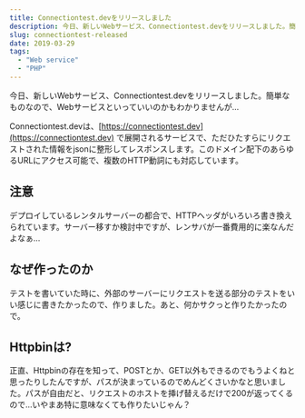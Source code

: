 ```yaml
---
title: Connectiontest.devをリリースしました
description: 今日、新しいWebサービス、Connectiontest.devをリリースしました。簡単なものなので、Webサービスといっていいのかもわかりませんが...
slug: connectiontest-released
date: 2019-03-29
tags:
  - "Web service"
  - "PHP"
---
```

今日、新しいWebサービス、Connectiontest.devをリリースしました。簡単なものなので、Webサービスといっていいのかもわかりませんが...

Connectiontest.devは、[https://connectiontest.dev](https://connectiontest.dev) で展開されるサービスで、ただひたすらにリクエストされた情報をjsonに整形してレスポンスします。このドメイン配下のあらゆるURLにアクセス可能で、複数のHTTP動詞にも対応しています。

## 注意

デプロイしているレンタルサーバーの都合で、HTTPヘッダがいろいろ書き換えられています。サーバー移すか検討中ですが、レンサバが一番費用的に楽なんだよなぁ...

## なぜ作ったのか

テストを書いていた時に、外部のサーバーにリクエストを送る部分のテストをいい感じに書きたかったので、作りました。あと、何かサクっと作りたかったので。

## Httpbinは?

正直、Httpbinの存在を知って、POSTとか、GET以外もできるのでもうよくねと思ったりしたんですが、パスが決まっているのでめんどくさいかなと思いました。パスが自由だと、リクエストのホストを挿げ替えるだけで200が返ってくるので...いやまあ特に意味なくても作りたいじゃん？

